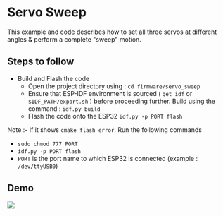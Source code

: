 # Servo Sweep

This example and code describes how to set all three servos at different angles & perform a complete "sweep" motion.

## Steps to follow

* Build and Flash the code
    * Open the project directory using :
      ```cd firmware/servo_sweep```
    * Ensure that ESP-IDF environment is sourced ( ``` get_idf ``` or ``` $IDF_PATH/export.sh ``` ) before proceeding further. Build using the command :
      ```idf.py build```
    * Flash the code onto the ESP32
      ```idf.py -p PORT flash```

Note :- If it shows ```cmake flash error```. Run the following commands
* ```sudo chmod 777 PORT```
* ```idf.py -p PORT flash```
*  ``` PORT ``` is the port name to which ESP32 is connected (example : ``` /dev/ttyUSB0 ```)

## Demo 
![](../../assets/arm.gif)

